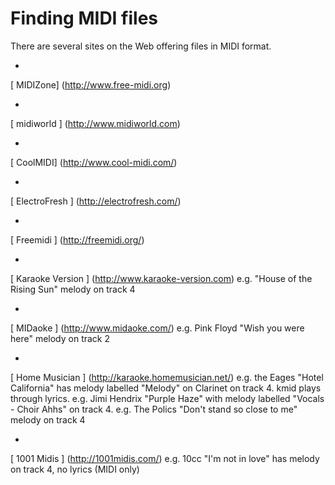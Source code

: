 #  Finding MIDI files 

There are several sites on the Web offering files in MIDI format.

+  
 [ MIDIZone] (http://www.free-midi.org)



+  
 [ midiworld ] (http://www.midiworld.com)



+  
 [ CoolMIDI] (http://www.cool-midi.com/)



+  
 [ ElectroFresh ] (http://electrofresh.com/)



+  
 [ Freemidi ] (http://freemidi.org/)



+  
 [ Karaoke Version ] (http://www.karaoke-version.com)
e.g. "House of the Rising Sun" melody on track 4


+  
 [ MIDaoke ] (http://www.midaoke.com/)
e.g. Pink Floyd "Wish you were here" melody on track 2


+  
 [ Home Musician ] (http://karaoke.homemusician.net/)
e.g. the Eages "Hotel California" has melody labelled "Melody"
	  on Clarinet on
	  track 4. kmid plays through lyrics.
	  e.g. Jimi Hendrix "Purple Haze" with melody labelled "Vocals - Choir Ahhs"
	  on track 4.
	  e.g. The Polics "Don't stand so close to me" melody on track 4


+  
 [ 1001 Midis ] (http://1001midis.com/)
e.g. 10cc "I'm not in love" has melody on track 4, no lyrics
	  (MIDI only)




